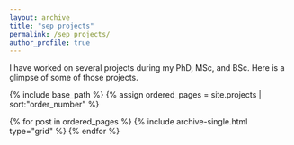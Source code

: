```yaml
---
layout: archive
title: "sep projects"
permalink: /sep_projects/
author_profile: true
---
```

I have worked on several projects during my PhD, MSc, and BSc. Here is a glimpse of some of those projects.
<nbsp>

{% include base_path %}
{% assign ordered_pages = site.projects | sort:"order_number" %}

{% for post in ordered_pages %}
  {% include archive-single.html type="grid" %}
{% endfor %}
